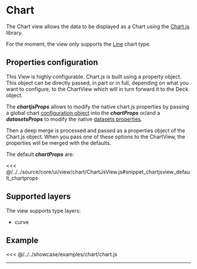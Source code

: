 # Chart

The Chart view allows the data to be displayed as a Chart using the [Chart.js](https://www.chartjs.org/) library.

For the moment, the view only supports the [Line](https://www.chartjs.org/docs/latest/charts/line.html) chart type.

<DocumentationLoad path="/guide/api/ChartJsView.html"/>

## Properties configuration

This View is highly configurable. Chart.js is built using a property object. This object can be directly passed, in part or in full,
depending on what you want to configure, to the ChartView which will in turn forward it to the Deck object.

The ***chartjsProps*** allows to modify the native chart.js properties by passing a global chart
[configuration object](https://www.chartjs.org/docs/latest/configuration) into the ***chartProps*** 
or/and a ***datasetsProps*** to modify the native [datasets properties](https://www.chartjs.org/docs/latest/charts/line.html#dataset-properties).

Then a deep merge is processed and passed as a properties object of the Chart.js object.
When you pass one of these options to the ChartView, the properties will be merged with the defaults.

The default ***chartProps*** are:

<<< @/../../source/core/ui/view/chart/ChartJsView.js#snippet_chartjsview_default_chartprops

## Supported layers

The view supports type layers:
- curve

## Example

<<< @/../../showcase/examples/chart/chart.js

<hr class="demo-hr"/>
<br/><br/>

<Example path="/showcase/chart.html" style="border:none;width:100%;height: 500px" />

